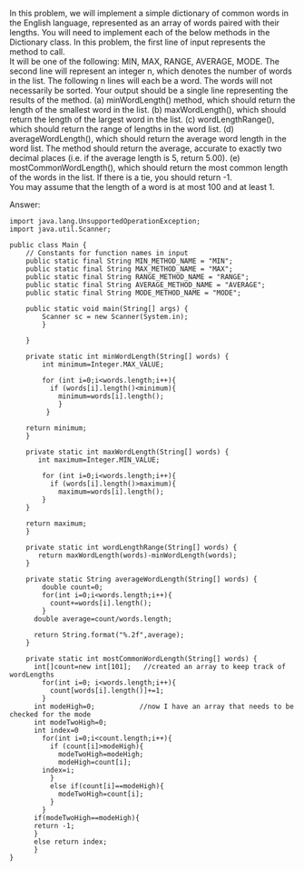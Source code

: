 In  this  problem,  we  will  implement  a  simple  dictionary  of common words in the English language, represented as an array of words paired with their 
lengths. You will need to implement each of the below methods in the Dictionary class. In this problem, the first line of input represents the method to call.  
It will be one of the following: MIN, MAX, RANGE, AVERAGE, MODE. The second line  will  represent  an  integer n,  which  denotes  the  number  of  words  
in the list. The following n lines will each be a word.  The words will not necessarily be sorted.  Your output should be a single line representing the 
results of the method. 
	(a)  minWordLength() method, which should return the length of the smallest word in the list. 
	(b)  maxWordLength(), which should return the length of the largest word in the list. 
	(c)  wordLengthRange(),  which  should  return the range of lengths in the word list. 
	(d)  averageWordLength(), which should return the average word length in the word list.  The method should return the average, accurate to exactly 
	     two decimal 
	     places (i.e.  if the average length is 5, return 5.00). 
	(e)  mostCommonWordLength(), which should return the most common length of the words in the list.  If there is a tie, you should return -1.  
             You may assume that the length of a word is at most 100 and at least 1.



Answer:

	import java.lang.UnsupportedOperationException;
	import java.util.Scanner;

	public class Main {
	    // Constants for function names in input
	    public static final String MIN_METHOD_NAME = "MIN";
	    public static final String MAX_METHOD_NAME = "MAX";
	    public static final String RANGE_METHOD_NAME = "RANGE";
	    public static final String AVERAGE_METHOD_NAME = "AVERAGE";
	    public static final String MODE_METHOD_NAME = "MODE";
	    
	    public static void main(String[] args) {
	        Scanner sc = new Scanner(System.in);
	        }
       
	    }
                                   
	    private static int minWordLength(String[] words) {
	        int minimum=Integer.MAX_VALUE;
        
	        for (int i=0;i<words.length;i++){
	          if (words[i].length()<minimum){
	            minimum=words[i].length();
	            }
	         }
        
	    return minimum; 
	    }
                                   
	    private static int maxWordLength(String[] words) {
	       int maximum=Integer.MIN_VALUE;
	        
	        for (int i=0;i<words.length;i++){
	          if (words[i].length()>maximum){
	            maximum=words[i].length();
	        }
	    }
        	
	    return maximum; 
	    }
	                                   
	    private static int wordLengthRange(String[] words) {
	       return maxWordLength(words)-minWordLength(words);
	    }
                                   
	    private static String averageWordLength(String[] words) {
	        double count=0;
	        for(int i=0;i<words.length;i++){
	          count+=words[i].length();
	        }
	      double average=count/words.length;
	        
	      return String.format("%.2f",average);
	    }
                                   
	    private static int mostCommonWordLength(String[] words) {	
	      int[]count=new int[101];   //created an array to keep track of wordLengths
	        for(int i=0; i<words.length;i++){
	          count[words[i].length()]+=1;
	        }
	      int modeHigh=0;           //now I have an array that needs to be checked for the mode
	      int modeTwoHigh=0;
	      int index=0
	        for(int i=0;i<count.length;i++){
	          if (count[i]>modeHigh){
	            modeTwoHigh=modeHigh;
	            modeHigh=count[i];
		    index=i;
	          }
	          else if(count[i]==modeHigh){
	            modeTwoHigh=count[i];
	          }
	        }
	      if(modeTwoHigh==modeHigh){
	      return -1;
	      }
	      else return index;
	      }
	}